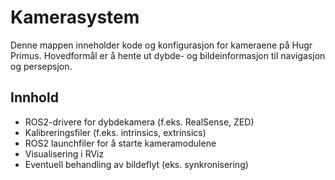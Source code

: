 # Kamerasystem

Denne mappen inneholder kode og konfigurasjon for kameraene på Hugr Primus. Hovedformål er å hente ut dybde- og bildeinformasjon til navigasjon og persepsjon.

## Innhold
- ROS2-drivere for dybdekamera (f.eks. RealSense, ZED)
- Kalibreringsfiler (f.eks. intrinsics, extrinsics)
- ROS2 launchfiler for å starte kameramodulene
- Visualisering i RViz
- Eventuell behandling av bildeflyt (eks. synkronisering)
